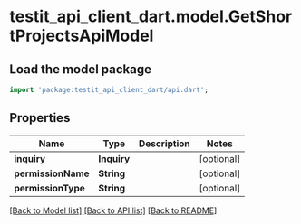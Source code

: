# testit_api_client_dart.model.GetShortProjectsApiModel

## Load the model package
```dart
import 'package:testit_api_client_dart/api.dart';
```

## Properties
Name | Type | Description | Notes
------------ | ------------- | ------------- | -------------
**inquiry** | [**Inquiry**](Inquiry.md) |  | [optional] 
**permissionName** | **String** |  | [optional] 
**permissionType** | **String** |  | [optional] 

[[Back to Model list]](../README.md#documentation-for-models) [[Back to API list]](../README.md#documentation-for-api-endpoints) [[Back to README]](../README.md)


